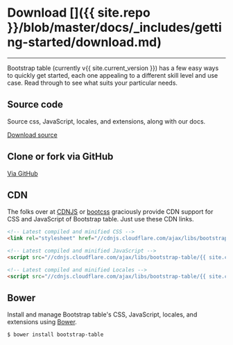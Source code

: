 # Download []({{ site.repo }}/blob/master/docs/_includes/getting-started/download.md)

---

<p class="lead">
Bootstrap table (currently v{{ site.current_version }}) has a few easy ways to quickly get started, each one appealing to a different skill level and use case. Read through to see what suits your particular needs.
</p>

## Source code

Source css, JavaScript, locales, and extensions, along with our docs.

<a href="{{ site.master_zip }}" class="btn btn-lg btn-outline" role="button">Download source</a>

## Clone or fork via GitHub

<a href="{{ site.repo }}" class="btn btn-lg btn-outline" role="button">Via GitHub</a>

## CDN

The folks over at [CDNJS](http://www.cdnjs.com/libraries/bootstrap-table) or [bootcss](http://open.bootcss.com/bootstrap-table/) graciously provide CDN support for CSS and JavaScript of Bootstrap table. Just use these CDN links.

```html
<!-- Latest compiled and minified CSS -->
<link rel="stylesheet" href="//cdnjs.cloudflare.com/ajax/libs/bootstrap-table/{{ site.current_version }}/bootstrap-table.min.css">

<!-- Latest compiled and minified JavaScript -->
<script src="//cdnjs.cloudflare.com/ajax/libs/bootstrap-table/{{ site.current_version }}/bootstrap-table.min.js"></script>

<!-- Latest compiled and minified Locales -->
<script src="//cdnjs.cloudflare.com/ajax/libs/bootstrap-table/{{ site.current_version }}/locale/bootstrap-table-zh-CN.min.js"></script>
```

## Bower

Install and manage Bootstrap table's CSS, JavaScript, locales, and extensions using [Bower](http://bower.io/).

```bash
$ bower install bootstrap-table
```